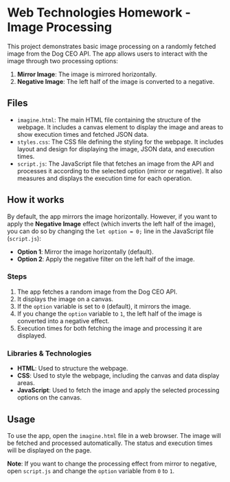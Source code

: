 # Web Technologies Homework - Image Processing

This project demonstrates basic image processing on a randomly fetched image from the Dog CEO API. The app allows users to interact with the image through two processing options: 

1. **Mirror Image**: The image is mirrored horizontally.
2. **Negative Image**: The left half of the image is converted to a negative.

## Files
- `imagine.html`: The main HTML file containing the structure of the webpage. It includes a canvas element to display the image and areas to show execution times and fetched JSON data.
- `styles.css`: The CSS file defining the styling for the webpage. It includes layout and design for displaying the image, JSON data, and execution times.
- `script.js`: The JavaScript file that fetches an image from the API and processes it according to the selected option (mirror or negative). It also measures and displays the execution time for each operation.

## How it works
By default, the app mirrors the image horizontally. However, if you want to apply the **Negative Image** effect (which inverts the left half of the image), you can do so by changing the `let option = 0;` line in the JavaScript file (`script.js`):

- **Option 1**: Mirror the image horizontally (default).
- **Option 2**: Apply the negative filter on the left half of the image.

### Steps
1. The app fetches a random image from the Dog CEO API.
2. It displays the image on a canvas.
3. If the `option` variable is set to `0` (default), it mirrors the image.
4. If you change the `option` variable to `1`, the left half of the image is converted into a negative effect.
5. Execution times for both fetching the image and processing it are displayed.

### Libraries & Technologies
- **HTML**: Used to structure the webpage.
- **CSS**: Used to style the webpage, including the canvas and data display areas.
- **JavaScript**: Used to fetch the image and apply the selected processing options on the canvas.

## Usage
To use the app, open the `imagine.html` file in a web browser. The image will be fetched and processed automatically. The status and execution times will be displayed on the page.

**Note**: If you want to change the processing effect from mirror to negative, open `script.js` and change the `option` variable from `0` to `1`.
